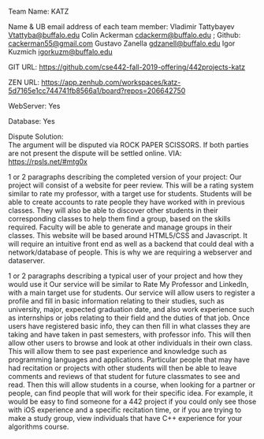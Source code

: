 Team Name:
KATZ 
 
Name & UB email address of each team member:
Vladimir Tattybayev Vtattyba@buffalo.edu 
Colin Ackerman cdackerm@buffalo.edu ; Github: cackerman55@gmail.com
Gustavo Zanella gdzanell@buffalo.edu 
Igor Kuzmich  igorkuzm@buffalo.edu
 
GIT URL:
https://github.com/cse442-fall-2019-offering/442projects-katz

ZEN URL: https://app.zenhub.com/workspaces/katz-5d7165e1cc744741fb8566a1/board?repos=206642750

WebServer:
Yes
 
Database:
Yes

Dispute Solution:  
The argument will be disputed via ROCK PAPER SCISSORS. If both parties are not present the dispute will be settled online. VIA: https://rpsls.net/#mtg0x

1 or 2 paragraphs describing the completed version of your project:
Our project will consist of a website for peer review. This will be a rating system similar to rate my professor, with a target use for students. Students will be able to create accounts to rate people they have worked with in previous classes. They will also be able to discover other students in their corresponding classes to help them find a group, based on the skills required. Faculty will be able to generate and  manage groups in their classes. This website will be based around HTML5/CSS and Javascript. It will require an intuitive front end as well as a backend that could deal with a network/database of people. This is why we are requiring a webserver and dataserver. 
 
1 or 2 paragraphs describing a typical user of your project and how they would use it
Our service will be similar to Rate My Professor and LinkedIn, with a main target use for students. Our service will allow users to register a profile and fill in basic information relating to their studies, such as university, major, expected graduation date, and also work experience such as internships or jobs relating to their field and the duties of that job. Once users have registered basic info, they can then fill in what classes they are taking and have taken in past semesters, with professor info. This will then allow other users to browse and look at other individuals in their own class. This will allow them to see past experience and knowledge such as programming languages and applications. Particular people that may have had recitation or projects with other students will then be able to leave comments and reviews of that student for future classmates to see and read. Then this will allow students in a course, when looking for a partner or people, can find people that will work for their specific idea. For example, it would be easy to find someone for a 442 project if you could only see those with iOS experience and a specific recitation time, or if you are trying to make a study group, view individuals that have C++ experience for your algorithms course.

